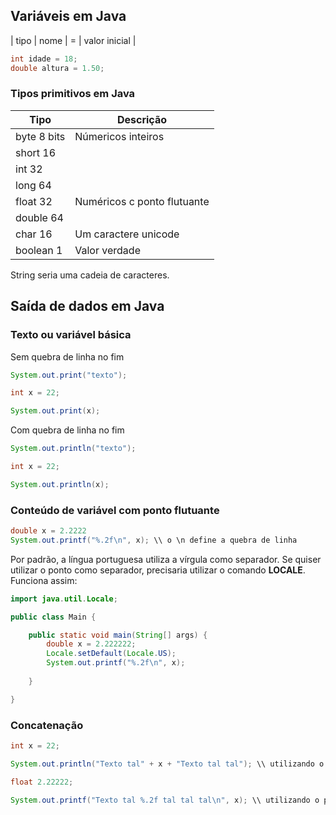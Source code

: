 ## Variáveis em Java

| tipo | nome | = | valor inicial |

```java
int idade = 18;
double altura = 1.50;
```

### Tipos primitivos em Java

| Tipo       | Descrição                 |
|------------|---------------------------|
| byte 8 bits|Númericos inteiros         |
| short  16  |                           |
| int    32  |                           |
| long   64  |                           |
| float  32  |Numéricos c ponto flutuante|
| double 64  |                           |
| char   16  |Um caractere unicode       |
| boolean  1 |Valor verdade              |

String seria uma cadeia de caracteres.

## Saída de dados em Java

### Texto ou variável básica
Sem quebra de linha no fim

```java
System.out.print("texto");

int x = 22; 

System.out.print(x);
```

Com quebra de linha no fim

```java
System.out.println("texto");

int x = 22;

System.out.println(x);
```

### Conteúdo de variável com ponto flutuante

```java
double x = 2.2222
System.out.printf("%.2f\n", x); \\ o \n define a quebra de linha
```

Por padrão, a língua portuguesa utiliza a vírgula como separador. Se quiser utilizar o ponto como separador, precisaria utilizar o comando **LOCALE**. Funciona assim: 

```java 
import java.util.Locale;

public class Main {

	public static void main(String[] args) {
		double x = 2.222222; 
		Locale.setDefault(Locale.US);
		System.out.printf("%.2f\n", x);
		
	}

}
```

### Concatenação 

```java
int x = 22;

System.out.println("Texto tal" + x + "Texto tal tal"); \\ utilizando o println

float 2.22222;

System.out.printf("Texto tal %.2f tal tal tal\n", x); \\ utilizando o printf
```